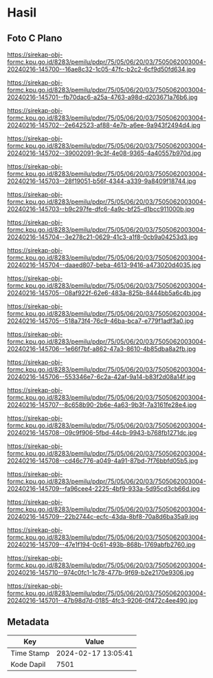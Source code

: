 # Hasil

## Foto C Plano

https://sirekap-obj-formc.kpu.go.id/8283/pemilu/pdpr/75/05/06/20/03/7505062003004-20240216-145700--16ae8c32-1c05-47fc-b2c2-6cf9d50fd634.jpg

https://sirekap-obj-formc.kpu.go.id/8283/pemilu/pdpr/75/05/06/20/03/7505062003004-20240216-145701--fb70dac6-a25a-4763-a98d-d203671a76b6.jpg

https://sirekap-obj-formc.kpu.go.id/8283/pemilu/pdpr/75/05/06/20/03/7505062003004-20240216-145702--2e642523-af88-4e7b-a6ee-9a943f2494d4.jpg

https://sirekap-obj-formc.kpu.go.id/8283/pemilu/pdpr/75/05/06/20/03/7505062003004-20240216-145702--39002091-9c3f-4e08-9365-4a40557b970d.jpg

https://sirekap-obj-formc.kpu.go.id/8283/pemilu/pdpr/75/05/06/20/03/7505062003004-20240216-145703--28f19051-b56f-4344-a339-9a8409f18744.jpg

https://sirekap-obj-formc.kpu.go.id/8283/pemilu/pdpr/75/05/06/20/03/7505062003004-20240216-145703--b9c297fe-dfc6-4a9c-bf25-d1bcc911000b.jpg

https://sirekap-obj-formc.kpu.go.id/8283/pemilu/pdpr/75/05/06/20/03/7505062003004-20240216-145704--3e278c21-0629-41c3-a1f8-0cb9a04253d3.jpg

https://sirekap-obj-formc.kpu.go.id/8283/pemilu/pdpr/75/05/06/20/03/7505062003004-20240216-145704--daaed807-beba-4613-9416-a473020d4035.jpg

https://sirekap-obj-formc.kpu.go.id/8283/pemilu/pdpr/75/05/06/20/03/7505062003004-20240216-145705--08af922f-62e6-483a-825b-8444bb5a6c4b.jpg

https://sirekap-obj-formc.kpu.go.id/8283/pemilu/pdpr/75/05/06/20/03/7505062003004-20240216-145705--518a73f4-76c9-46ba-bca7-e779f1adf3a0.jpg

https://sirekap-obj-formc.kpu.go.id/8283/pemilu/pdpr/75/05/06/20/03/7505062003004-20240216-145706--1e66f7bf-a862-47a3-8610-4b85dba8a2fb.jpg

https://sirekap-obj-formc.kpu.go.id/8283/pemilu/pdpr/75/05/06/20/03/7505062003004-20240216-145706--553346e7-6c2a-42af-9a14-b83f2d08a14f.jpg

https://sirekap-obj-formc.kpu.go.id/8283/pemilu/pdpr/75/05/06/20/03/7505062003004-20240216-145707--8c658b90-2b6e-4a63-9b3f-7a3161fe28e4.jpg

https://sirekap-obj-formc.kpu.go.id/8283/pemilu/pdpr/75/05/06/20/03/7505062003004-20240216-145708--09c9f906-5fbd-44cb-9943-b768fb1271dc.jpg

https://sirekap-obj-formc.kpu.go.id/8283/pemilu/pdpr/75/05/06/20/03/7505062003004-20240216-145708--cd46c776-a049-4a91-87bd-7f76bbfd05b5.jpg

https://sirekap-obj-formc.kpu.go.id/8283/pemilu/pdpr/75/05/06/20/03/7505062003004-20240216-145709--fa96cee4-2225-4bf9-933a-5d95cd3cb66d.jpg

https://sirekap-obj-formc.kpu.go.id/8283/pemilu/pdpr/75/05/06/20/03/7505062003004-20240216-145709--22b2744c-ecfc-43da-8bf8-70a8d6ba35a9.jpg

https://sirekap-obj-formc.kpu.go.id/8283/pemilu/pdpr/75/05/06/20/03/7505062003004-20240216-145709--47e1f194-0c61-493b-868b-1769abfb2760.jpg

https://sirekap-obj-formc.kpu.go.id/8283/pemilu/pdpr/75/05/06/20/03/7505062003004-20240216-145710--974c0fc1-1c78-477b-9f69-b2e2170e9306.jpg

https://sirekap-obj-formc.kpu.go.id/8283/pemilu/pdpr/75/05/06/20/03/7505062003004-20240216-145701--47b98d7d-0185-4fc3-9206-0f472c4ee490.jpg


## Metadata

| Key        | Value               |
| ---------- | ------------------- |
| Time Stamp | 2024-02-17 13:05:41 |
| Kode Dapil | 7501                |



